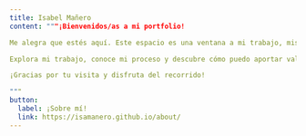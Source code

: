 ```yaml
---
title: Isabel Mañero
content: """¡Bienvenidos/as a mi portfolio!

Me alegra que estés aquí. Este espacio es una ventana a mi trabajo, mis proyectos y mi pasión por los datos, el océano y el medio ambiente. Cada proyecto refleja mi compromiso con la creatividad, la innovación y la excelencia

Explora mi trabajo, conoce mi proceso y descubre cómo puedo aportar valor a tus ideas. Si algo te inspira o quieres conversar sobre posibles colaboraciones, no dudes en contactarme ✉️

¡Gracias por tu visita y disfruta del recorrido!

"""
button:
  label: ¡Sobre mí!
  link: https://isamanero.github.io/about/
---
```

